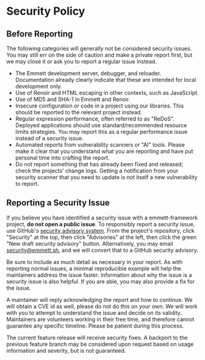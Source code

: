 # Security Policy

## Before Reporting

The following categories will generally not be considered security issues.
You may still err on the side of caution and make a private report first, but we may close it or ask you to report a regular issue instead.

- The Emmett development server, debugger, and reloader. Documentation already clearly indicate that these are intended for local development only.
- Use of Renoir and HTML escaping in other contexts, such as JavaScript.
- Use of MD5 and SHA-1 in Emmett and Renoir.
- Insecure configuration or code in a project using our libraries. This should be reported to the relevant project instead.
- Regular expression performance, often referred to as "ReDoS". Deployed applications should use standard/recommended resource limits strategies. You may report this as a regular performance issue instead of a security issue.
- Automated reports from vulnerability scanners or "AI" tools. Please make it clear that you understand what you are reporting and have put personal time into crafting the report.
- Do not report something that has already been fixed and released; check the projects' change logs. Getting a notification from your security scanner that you need to update is not itself a new vulnerability to report.

## Reporting a Security Issue

If you believe you have identified a security issue with a emmett-framework project, **do not open a public issue**.
To responsibly report a security issue, use GitHub's [security advisory system](https://docs.github.com/en/code-security/security-advisories/working-with-repository-security-advisories/creating-a-repository-security-advisory).
From the project's repository, click "Security" at the top, then click "Advisories" at the left, then click the green "New draft security advisory" button.
Alternatively, you may email [security@emmett.sh](mailto:security@emmett.sh), and we will convert that to a GitHub security advisory.

Be sure to include as much detail as necessary in your report.
As with reporting normal issues, a minimal reproducible example will help the maintainers address the issue faster.
Information about why the issue is a security issue is also helpful. If you are able, you may also provide a fix for the issue.

A maintainer will reply acknowledging the report and how to continue. We will obtain a CVE id as well, please do not do this on your own.
We will work with you to attempt to understand the issue and decide on its validity. 
Maintainers are volunteers working in their free time, and therefore cannot guarantee any specific timeline.
Please be patient during this process.

The current feature release will receive security fixes.
A backport to the previous feature branch may be considered upon request based on usage information and severity, but is not guaranteed.
